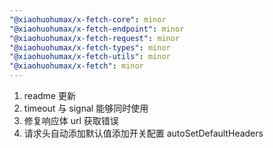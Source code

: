 ```yaml
---
"@xiaohuohumax/x-fetch-core": minor
"@xiaohuohumax/x-fetch-endpoint": minor
"@xiaohuohumax/x-fetch-request": minor
"@xiaohuohumax/x-fetch-types": minor
"@xiaohuohumax/x-fetch-utils": minor
"@xiaohuohumax/x-fetch": minor
---
```


1. readme 更新
2. timeout 与 signal 能够同时使用
3. 修复响应体 url 获取错误
4. 请求头自动添加默认值添加开关配置 autoSetDefaultHeaders

